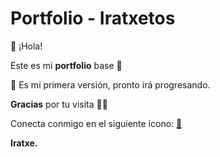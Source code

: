 # Portfolio - Iratxetos 

👋 ¡Hola!

Este es mi **portfolio** base 👩

📢 Es mi primera versión, pronto irá progresando.

**Gracias** por tu visita 💁‍♀️

Conecta conmigo en el siguiente ícono:
[📩](https://www.linkedin.com/in/iratxe-martin-perez/)


**Iratxe.**
